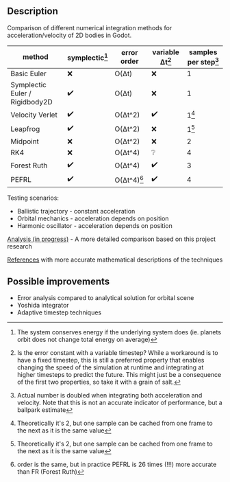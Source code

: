 ## Description
Comparison of different numerical integration methods for acceleration/velocity of 2D bodies in Godot.

| method                         | symplectic[^1] | error order | variable Δt[^3] | samples per step[^2] |
|--------------------------------|----------------|-------------|-----------------|----------------------|
| Basic Euler                    | ❌             | O(Δt)       | ❌             | 1                    |
| Symplectic Euler / Rigidbody2D | ✔️             | O(Δt)       | ❌             | 1                    |
| Velocity Verlet                | ✔️             | O(Δt^2)     | ✔️             | 1[^4]                |
| Leapfrog                       | ✔️             | O(Δt^2)     | ❌             | 1[^4]                |
| Midpoint                       | ❌             | O(Δt^2)     | ❌             | 2                    |
| RK4                            | ❌             | O(Δt^4)     | ❔             | 4                    |
| Forest Ruth                    | ✔️             | O(Δt^4)     | ✔️             | 3                    |
| PEFRL                          | ✔️             | O(Δt^4)[^5] | ✔️             | 4                    |


[^1]: The system conserves energy if the underlying system does (ie. planets orbit does not change total energy on average)

[^2]: Actual number is doubled when integrating both acceleration and velocity. Note that this is not an accurate indicator of performance, but a ballpark estimate

[^3]: Is the error constant with a variable timestep? While a workaround is to have a fixed timestep, this is still a preferred property that enables changing the speed of the simulation at runtime and integrating at higher timesteps to predict the future. This might just be a consequence of the first two properties, so take it with a grain of salt.

[^4]: Theoretically it's 2, but one sample can be cached from one frame to the next as it is the same value

[^5]: order is the same, but in practice PEFRL is 26 times (!!!) more accurate than FR (Forest Ruth)

Testing scenarios:
- Ballistic trajectory - constant acceleration
- Orbital mechanics - acceleration depends on position
- Harmonic oscillator - acceleration depends on position

[Analysis (in progress)](results.md) - A more detailed comparison based on this project research

[References](references.md) with more accurate mathematical descriptions of the techniques

## Possible improvements
- Error analysis compared to analytical solution for orbital scene
- Yoshida integrator
- Adaptive timestep techniques